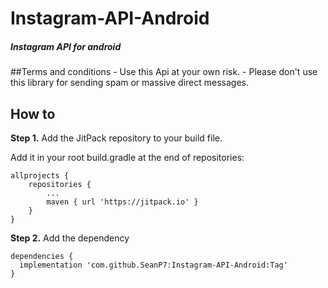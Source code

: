 # Instagram-API-Android
<h5>Instagram API for android</h5>
##Terms and conditions
- Use this Api at your own risk.
- Please don't use this library for sending spam or massive direct messages.

## How to
**Step 1.** Add the JitPack repository to your build file.

Add it in your root build.gradle at the end of repositories:
```
allprojects {
	repositories {
		...
		maven { url 'https://jitpack.io' }
	}
}
  ```
 **Step 2.** Add the dependency
  ```
dependencies {
	implementation 'com.github.SeanP7:Instagram-API-Android:Tag'
}
  ```

